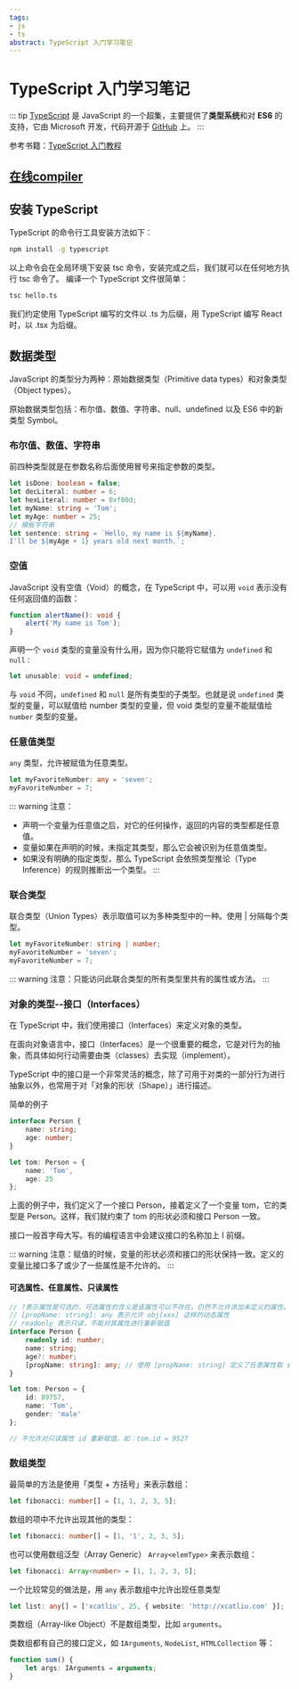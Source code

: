 ```yaml
---
tags:
- js
- ts
abstract: TypeScript 入门学习笔记
---
```


# TypeScript 入门学习笔记

<TagGroup/>

::: tip
[TypeScript](http://www.typescriptlang.org/) 是 JavaScript 的一个超集，主要提供了**类型系统**和对 **ES6** 的支持，它由 Microsoft 开发，代码开源于 [GitHub](https://github.com/Microsoft/TypeScript) 上。
:::

参考书籍：[TypeScript 入门教程](https://ts.xcatliu.com/)

## [在线compiler](http://www.typescriptlang.org/play/index.html)

## 安装 TypeScript

TypeScript 的命令行工具安装方法如下：

``` sh
npm install -g typescript
```
以上命令会在全局环境下安装 tsc 命令，安装完成之后，我们就可以在任何地方执行 tsc 命令了。
编译一个 TypeScript 文件很简单：

``` sh
tsc hello.ts
```

我们约定使用 TypeScript 编写的文件以 .ts 为后缀，用 TypeScript 编写 React 时，以 .tsx 为后缀。

## 数据类型

JavaScript 的类型分为两种：原始数据类型（Primitive data types）和对象类型（Object types）。

原始数据类型包括：布尔值、数值、字符串、null、undefined 以及 ES6 中的新类型 Symbol。

### 布尔值、数值、字符串

前四种类型就是在参数名称后面使用冒号来指定参数的类型。

``` ts
let isDone: boolean = false;
let decLiteral: number = 6;
let hexLiteral: number = 0xf00d;
let myName: string = 'Tom';
let myAge: number = 25;
// 模板字符串
let sentence: string = `Hello, my name is ${myName}.
I'll be ${myAge + 1} years old next month.`;
```

### 空值

JavaScript 没有空值（Void）的概念，在 TypeScript 中，可以用 `void` 表示没有任何返回值的函数：

``` ts
function alertName(): void {
    alert('My name is Tom');
}
```

声明一个 `void` 类型的变量没有什么用，因为你只能将它赋值为 `undefined` 和 `null：`

``` ts
let unusable: void = undefined;
```

与 `void` 不同，`undefined` 和 `null` 是所有类型的子类型。也就是说 `undefined` 类型的变量，可以赋值给 number 类型的变量，但 void 类型的变量不能赋值给 `number` 类型的变量。

### 任意值类型

`any` 类型，允许被赋值为任意类型。

``` ts
let myFavoriteNumber: any = 'seven';
myFavoriteNumber = 7;
```

::: warning
注意：

- 声明一个变量为任意值之后，对它的任何操作，返回的内容的类型都是任意值。
- 变量如果在声明的时候，未指定其类型，那么它会被识别为任意值类型。
- 如果没有明确的指定类型，那么 TypeScript 会依照类型推论（Type Inference）的规则推断出一个类型。
:::

### 联合类型

联合类型（Union Types）表示取值可以为多种类型中的一种。使用 | 分隔每个类型。

``` ts
let myFavoriteNumber: string | number;
myFavoriteNumber = 'seven';
myFavoriteNumber = 7;
```

::: warning
注意：只能访问此联合类型的所有类型里共有的属性或方法。
:::

### 对象的类型--接口（Interfaces）

在 TypeScript 中，我们使用接口（Interfaces）来定义对象的类型。

在面向对象语言中，接口（Interfaces）是一个很重要的概念，它是对行为的抽象，而具体如何行动需要由类（classes）去实现（implement）。

TypeScript 中的接口是一个非常灵活的概念，除了可用于对类的一部分行为进行抽象以外，也常用于对「对象的形状（Shape）」进行描述。

简单的例子

``` ts
interface Person {
    name: string;
    age: number;
}

let tom: Person = {
    name: 'Tom',
    age: 25
};
```

上面的例子中，我们定义了一个接口 Person，接着定义了一个变量 tom，它的类型是 Person。这样，我们就约束了 tom 的形状必须和接口 Person 一致。

接口一般首字母大写。有的编程语言中会建议接口的名称加上 I 前缀。

::: warning
注意：赋值的时候，变量的形状必须和接口的形状保持一致。定义的变量比接口多了或少了一些属性是不允许的。
:::

#### 可选属性、任意属性、只读属性

``` ts
// ?表示属性是可选的，可选属性的含义是该属性可以不存在。仍然不允许添加未定义的属性。
// [propName: string]: any 表示允许 obj[xxx] 这样的动态属性
// readonly 表示只读，不能对其属性进行重新赋值
interface Person {
    readonly id: number;
    name: string;
    age?: number;
    [propName: string]: any; // 使用 [propName: string] 定义了任意属性取 string 类型的值。
}

let tom: Person = {
    id: 89757,
    name: 'Tom',
    gender: 'male'
};

// 不允许对只读属性 id 重新赋值，如：tom.id = 9527
```

### 数组类型

最简单的方法是使用「类型 + 方括号」来表示数组：

``` ts
let fibonacci: number[] = [1, 1, 2, 3, 5];
```

数组的项中不允许出现其他的类型：

``` ts
let fibonacci: number[] = [1, '1', 2, 3, 5];
```

也可以使用数组泛型（Array Generic） `Array<elemType>` 来表示数组：

``` ts
let fibonacci: Array<number> = [1, 1, 2, 3, 5];
```

一个比较常见的做法是，用 `any` 表示数组中允许出现任意类型

``` ts
let list: any[] = ['xcatliu', 25, { website: 'http://xcatliu.com' }];
```

类数组（Array-like Object）不是数组类型，比如 `arguments`。

类数组都有自己的接口定义，如 `IArguments`, `NodeList`, `HTMLCollection` 等：

``` ts
function sum() {
    let args: IArguments = arguments;
}
```



<Gitalk/>